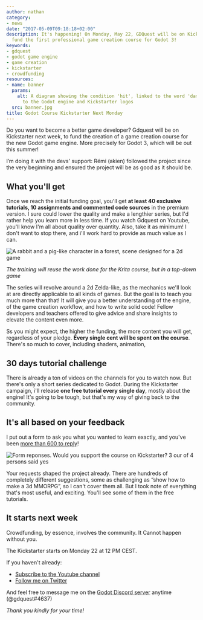 ```yaml
---
author: nathan
category:
- news
date: "2017-05-09T09:18:18+02:00"
description: It's happening! On Monday, May 22, GDQuest will be on Kickstarter to
  fund the first professional game creation course for Godot 3!
keywords:
- gdquest
- godot game engine
- game creation
- kickstarter
- crowdfunding
resources:
- name: banner
  params:
    alt: A diagram showing the condition 'hit', linked to the word 'damage', next
      to the Godot engine and Kickstarter logos
  src: banner.jpg
title: Godot Course Kickstarter Next Monday
---
```


Do you want to become a better game developer? Gdquest will be on Kickstarter next week, to fund the creation of a game creation course for the new Godot game engine. More precisely for Godot 3, which will be out this summer!

I’m doing it with the devs' support: Rémi (akien) followed the project since the very beginning and ensured the project will be as good as it should be.


## What you'll get

Once we reach the initial funding goal, you'll get **at least 40 exclusive tutorials, 10 assignments and commented code sources** in the premium version. I sure could lower the quality and make a lengthier series, but I'd rather help you learn more in less time. If you watch Gdquest on Youtube, you'll know I'm all about quality over quantity. Also, take it as minimum! I don't want to stop there, and i'll work hard to provide as much value as I can.

![A rabbit and a pig-like character in a forest, scene designed for a 2d game](/img/product/krita/painterly-game-art/demo.jpg)

*The training will reuse the work done for the Krita course, but in a top-down game*

The series will revolve around a 2d Zelda-like, as the mechanics we'll look at are directly applicable to all kinds of games. But the goal is to teach you much more than that! It will give you a better understanding of the engine, of the game creation workflow, and how to write solid code! Fellow developers and teachers offered to give advice and share insights to elevate the content even more.

Ss you might expect, the higher the funding, the more content you will get, regardless of your pledge. **Every single cent will be spent on the course**. There's so much to cover, including shaders, animation, 


## 30 days tutorial challenge

There is already a ton of videos on the channels for you to watch now. But there's only a short series dedicated to Godot. During the Kickstarter campaign, i'll release **one free tutorial every single day**, mostly about the engine! It's going to be tough, but that's my way of giving back to the community.

## It's all based on your feedback

I put out a form to ask you what you wanted to learn exactly, and you've been [more than 600 to reply](//gdquest.typeform.com/report/ul3bc1/prym)!

![Form reponses. Would you support the course on Kickstarter? 3 our of 4 persons said yes](form-support-on-kickstarter.png)

Your requests shaped the project already. There are hundreds of completely different suggestions, some as challenging as “show how to make a 3d MMORPG”, so I can't cover them all. But I took note of everything that's most useful, and exciting. You'll see some of them in the free tutorials.

## It starts next week

Crowdfunding, by essence, involves the community. It Cannot happen without you.

The Kickstarter starts on Monday 22 at 12 PM CEST.

If you haven't already:

- [Subscribe to the Youtube channel](//youtube.com/c/gdquest)
- [Follow me on Twitter](//twitter.com/NathanGDQuest)

And feel free to message me on the [Godot Discord server](//discordapp.com/invite/zH7NUgz) anytime (@gdquest#4637)

_Thank you kindly for your time!_

